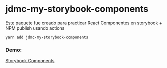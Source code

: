 # jdmc-my-storybook-components

Este paquete fue creado para practicar React Componentes en storybook + NPM publish usando actions

```
yarn add jdmc-my-storybook-components

```
### Demo:
[Storybook Components](https://storybook-jdmc.netlify.app/?path=/story/example-introduction--page)
